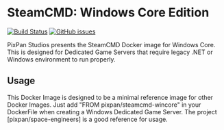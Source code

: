 # SteamCMD: Windows Core Edition

[![Build Status](https://travis-ci.com/yamlCase/docker-steamcmd-wincore.svg?branch=master)](https://travis-ci.com/yamlCase/docker-steamcmd-wincore)
[![GitHub issues](https://img.shields.io/github/issues/yamlCase/docker-steamcmd-wincore.svg)](https://github.com/yamlCase/docker-steamcmd-wincore/issues)

PixPan Studios presents the SteamCMD Docker image for Windows Core.  This is designed for Dedicated Game Servers that require legacy .NET or Windows environment to run properly.

## Usage
This Docker Image is designed to be a minimal reference image for other Docker Images.  Just add "FROM pixpan/steamcmd-wincore" in your DockerFile when creating a Windows Dedicated Game Server.  The project [pixpan/space-engineers] is a good reference for usage.